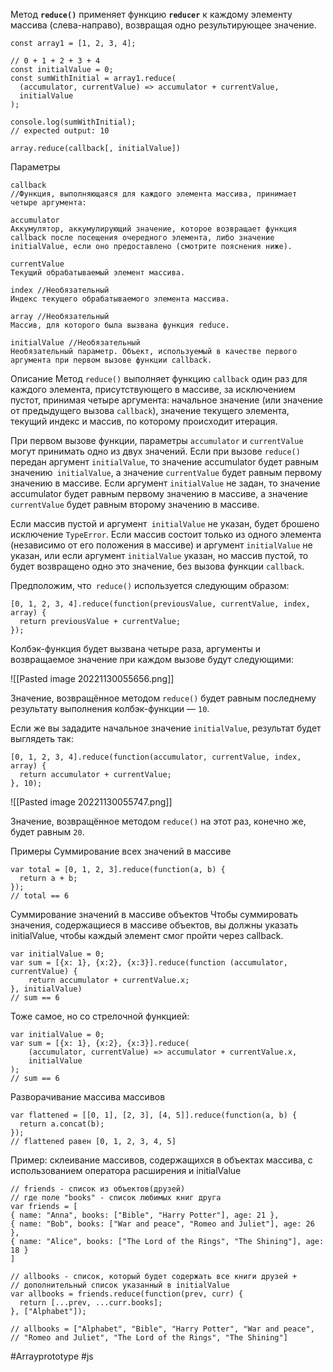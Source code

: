 Метод **`reduce()`** применяет функцию **`reducer`** к каждому элементу массива (слева-направо), возвращая одно результирующее значение.

```
const array1 = [1, 2, 3, 4];

// 0 + 1 + 2 + 3 + 4
const initialValue = 0;
const sumWithInitial = array1.reduce(
  (accumulator, currentValue) => accumulator + currentValue,
  initialValue
);

console.log(sumWithInitial);
// expected output: 10
```

```
array.reduce(callback[, initialValue])
```

Параметры

```
callback
//Функция, выполняющаяся для каждого элемента массива, принимает четыре аргумента:
```

```
accumulator
Аккумулятор, аккумулирующий значение, которое возвращает функция callback после посещения очередного элемента, либо значение initialValue, если оно предоставлено (смотрите пояснения ниже).
```

```
currentValue
Текущий обрабатываемый элемент массива.
```

```
index //Необязательный
Индекс текущего обрабатываемого элемента массива.
```

```
array //Необязательный
Массив, для которого была вызвана функция reduce.
```

```
initialValue //Необязательный
Необязательный параметр. Объект, используемый в качестве первого аргумента при первом вызове функции callback.
```

Описание
Метод `reduce()` выполняет функцию `callback` один раз для каждого элемента, присутствующего в массиве, за исключением пустот, принимая четыре аргумента: начальное значение (или значение от предыдущего вызова `callback`), значение текущего элемента, текущий индекс и массив, по которому происходит итерация.

При первом вызове функции, параметры `accumulator` и `currentValue `могут принимать одно из двух значений. Если при вызове `reduce()` передан аргумент `initialValue`, то значение accumulator будет равным значению` initialValue`, а значение ``currentValue`` будет равным первому значению в массиве. Если аргумент `initialValue` не задан, то значение accumulator будет равным первому значению в массиве, а значение `currentValue` будет равным второму значению в массиве.

Если массив пустой и аргумент` initialValue` не указан, будет брошено исключение `TypeError`. Если массив состоит только из одного элемента (независимо от его положения в массиве) и аргумент `initialValue` не указан, или если аргумент `initialValue` указан, но массив пустой, то будет возвращено одно это значение, без вызова функции `callback`.

Предположим, что` reduce()` используется следующим образом:

```
[0, 1, 2, 3, 4].reduce(function(previousValue, currentValue, index, array) {
  return previousValue + currentValue;
});
```

Колбэк-функция будет вызвана четыре раза, аргументы и возвращаемое значение при каждом вызове будут следующими:

![[Pasted image 20221130055656.png]]

Значение, возвращённое методом `reduce()` будет равным последнему результату выполнения колбэк-функции — `10`.

Если же вы зададите начальное значение `initialValue`, результат будет выглядеть так:

```
[0, 1, 2, 3, 4].reduce(function(accumulator, currentValue, index, array) {
  return accumulator + currentValue;
}, 10);
```

![[Pasted image 20221130055747.png]]

Значение, возвращённое методом `reduce()` на этот раз, конечно же, будет равным `20`.

Примеры
Суммирование всех значений в массиве
```
var total = [0, 1, 2, 3].reduce(function(a, b) {
  return a + b;
});
// total == 6
```

Суммирование значений в массиве объектов
Чтобы суммировать значения, содержащиеся в массиве объектов, вы должны указать initialValue, чтобы каждый элемент смог пройти через callback.
```
var initialValue = 0;
var sum = [{x: 1}, {x:2}, {x:3}].reduce(function (accumulator, currentValue) {
    return accumulator + currentValue.x;
}, initialValue)
// sum == 6
```

Тоже самое, но со стрелочной функцией:
```
var initialValue = 0;
var sum = [{x: 1}, {x:2}, {x:3}].reduce(
    (accumulator, currentValue) => accumulator + currentValue.x,
    initialValue
);
// sum == 6
```

Разворачивание массива массивов
```
var flattened = [[0, 1], [2, 3], [4, 5]].reduce(function(a, b) {
  return a.concat(b);
});
// flattened равен [0, 1, 2, 3, 4, 5]
```

Пример: склеивание массивов, содержащихся в объектах массива, с использованием оператора расширения и initialValue
```
// friends - список из объектов(друзей)
// где поле "books" - список любимых книг друга
var friends = [
{ name: "Anna", books: ["Bible", "Harry Potter"], age: 21 },
{ name: "Bob", books: ["War and peace", "Romeo and Juliet"], age: 26 },
{ name: "Alice", books: ["The Lord of the Rings", "The Shining"], age: 18 }
]

// allbooks - список, который будет содержать все книги друзей +
// дополнительный список указанный в initialValue
var allbooks = friends.reduce(function(prev, curr) {
  return [...prev, ...curr.books];
}, ["Alphabet"]);

// allbooks = ["Alphabet", "Bible", "Harry Potter", "War and peace",
// "Romeo and Juliet", "The Lord of the Rings", "The Shining"]
```

#Arrayprototype
#js
